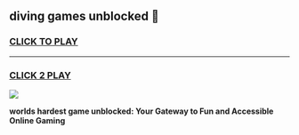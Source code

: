 
## diving games unblocked 👋
<h3>
<a href="https://premium.freeplayer.one?title=diving_games_unblocked&ref=13F">CLICK TO PLAY</a></h3>
<hr>

<h3>
<a href="https://premium.freeplayer.one?title=diving_games_unblocked&ref=13F">CLICK 2 PLAY</a>
  
</h3>

<a href="https://premium.freeplayer.one?title=diving_games_unblocked&ref=12F/"><img src="https://clearcache.store/games.png"></a>


**worlds hardest game unblocked: Your Gateway to Fun and Accessible Online Gaming**
